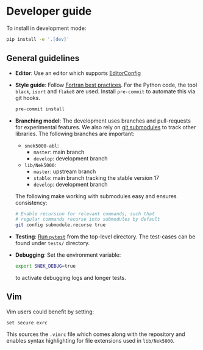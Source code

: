 # Developer guide

To install in development mode:

```sh
pip install -e '.[dev]'
```

## General guidelines

* **Editor**: Use an editor which supports [EditorConfig](http://editorconfig.org/)
* **Style guide**: Follow [Fortran best
  practices](https://www.fortran90.org/src/best-practices.html). For the Python
  code, the tool `black`, `isort` and `flake8` are used. Install `pre-commit`
  to automate this via git hooks.

  ```sh
  pre-commit install
  ```

* **Branching model**: The development uses branches and pull-requests for experimental features. We
  also rely on [git submodules](https://www.git-scm.com/docs/git-submodule) to
  track other libraries. The following branches are important:

  * `snek5000-abl`:
    * `master`: main branch
    * `develop`: development branch
  * `lib/Nek5000`:
    * `master`: upstream branch
    * `stable`: main branch tracking the stable version 17
    * `develop`: development branch

  The following make working with submodules easy and ensures consistency:
  ```sh
  # Enable recursion for relevant commands, such that
  # regular commands recurse into submodules by default
  git config submodule.recurse true
  ```

* **Testing**: [Run `pytest`](https://pytest.readthedocs.io/) from the
  top-level directory. The test-cases can be found under `tests/` directory.
* **Debugging**: Set the environment variable:
  ```bash
  export SNEK_DEBUG=true
  ```
  to activate debugging logs and longer tests.

## Vim

Vim users could benefit by setting:
```vim
set secure exrc
```
This sources the `.vimrc` file which comes along with the repository and
enables syntax highlighting for file extensions used in `lib/Nek5000`.
